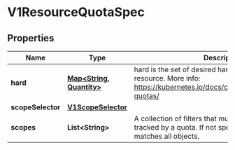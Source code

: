 

# V1ResourceQuotaSpec

## Properties

Name | Type | Description | Notes
------------ | ------------- | ------------- | -------------
**hard** | [**Map&lt;String, Quantity&gt;**](Quantity.md) | hard is the set of desired hard limits for each named resource. More info: https://kubernetes.io/docs/concepts/policy/resource-quotas/ |  [optional]
**scopeSelector** | [**V1ScopeSelector**](V1ScopeSelector.md) |  |  [optional]
**scopes** | **List&lt;String&gt;** | A collection of filters that must match each object tracked by a quota. If not specified, the quota matches all objects. |  [optional]



